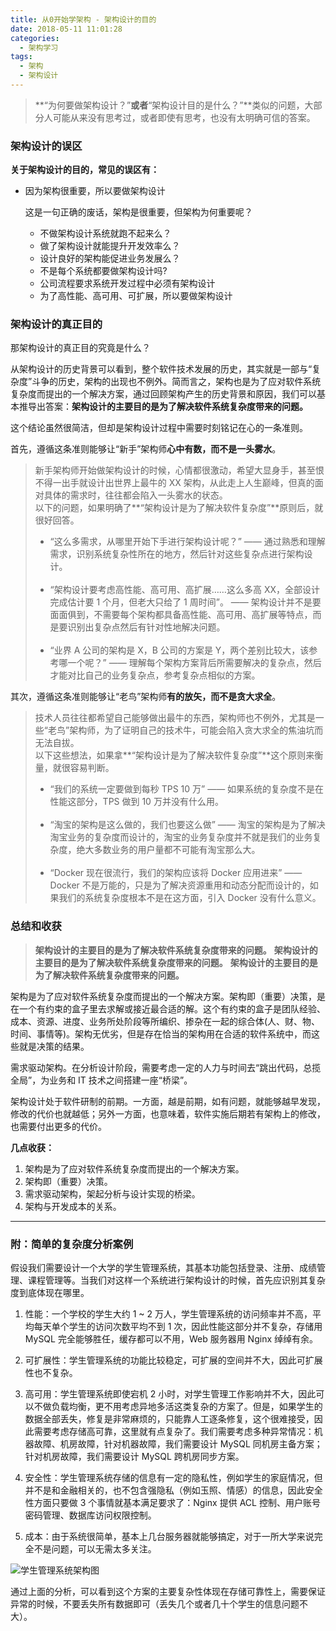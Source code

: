 ```yaml
---
title: 从0开始学架构 - 架构设计的目的
date: 2018-05-11 11:01:28
categories:
  - 架构学习
tags:
  - 架构
  - 架构设计
---
```

> **“为何要做架构设计？”**或者**“架构设计目的是什么？”**类似的问题，大部分人可能从来没有思考过，或者即使有思考，也没有太明确可信的答案。

### 架构设计的误区

**关于架构设计的目的，常见的误区有：**

- 因为架构很重要，所以要做架构设计

  这是一句正确的废话，架构是很重要，但架构为何重要呢？

  - 不做架构设计系统就跑不起来么？
  - 做了架构设计就能提升开发效率么？
  - 设计良好的架构能促进业务发展么？
  - 不是每个系统都要做架构设计吗?
  - 公司流程要求系统开发过程中必须有架构设计
  - 为了高性能、高可用、可扩展，所以要做架构设计

### 架构设计的真正目的

那架构设计的真正目的究竟是什么？

从架构设计的历史背景可以看到，整个软件技术发展的历史，其实就是一部与“复杂度”斗争的历史，架构的出现也不例外。简而言之，架构也是为了应对软件系统复杂度而提出的一个解决方案，通过回顾架构产生的历史背景和原因，我们可以基本推导出答案：**架构设计的主要目的是为了解决软件系统复杂度带来的问题。**

这个结论虽然很简洁，但却是架构设计过程中需要时刻铭记在心的一条准则。

首先，遵循这条准则能够让“新手”架构师**心中有数，而不是一头雾水**。

> 新手架构师开始做架构设计的时候，心情都很激动，希望大显身手，甚至恨不得一出手就设计出世界上最牛的 XX 架构，从此走上人生巅峰，但真的面对具体的需求时，往往都会陷入一头雾水的状态。<br>
> 以下的问题，如果明确了**“架构设计是为了解决软件复杂度”**原则后，就很好回答。
> - “这么多需求，从哪里开始下手进行架构设计呢？”
> —— 通过熟悉和理解需求，识别系统复杂性所在的地方，然后针对这些复杂点进行架构设计。<br><br>
> - “架构设计要考虑高性能、高可用、高扩展……这么多高 XX，全部设计完成估计要 1 个月，但老大只给了 1 周时间”。
> —— 架构设计并不是要面面俱到，不需要每个架构都具备高性能、高可用、高扩展等特点，而是要识别出复杂点然后有针对性地解决问题。<br><br>
> - “业界 A 公司的架构是 X，B 公司的方案是 Y，两个差别比较大，该参考哪一个呢？”
> —— 理解每个架构方案背后所需要解决的复杂点，然后才能对比自己的业务复杂点，参考复杂点相似的方案。

其次，遵循这条准则能够让“老鸟”架构师**有的放矢，而不是贪大求全**。

> 技术人员往往都希望自己能够做出最牛的东西，架构师也不例外，尤其是一些“老鸟”架构师，为了证明自己的技术牛，可能会陷入贪大求全的焦油坑而无法自拔。<br>
> 以下这些想法，如果拿**“架构设计是为了解决软件复杂度”**这个原则来衡量，就很容易判断。<br>
> - “我们的系统一定要做到每秒 TPS 10 万”
> —— 如果系统的复杂度不是在性能这部分，TPS 做到 10 万并没有什么用。<br><br>
> - “淘宝的架构是这么做的，我们也要这么做”
> —— 淘宝的架构是为了解决淘宝业务的复杂度而设计的，淘宝的业务复杂度并不就是我们的业务复杂度，绝大多数业务的用户量都不可能有淘宝那么大。<br><br>
> - “Docker 现在很流行，我们的架构应该将 Docker 应用进来”
> —— Docker 不是万能的，只是为了解决资源重用和动态分配而设计的，如果我们的系统复杂度根本不是在这方面，引入 Docker 没有什么意义。

### 总结和收获

> **架构设计的主要目的是为了解决软件系统复杂度带来的问题。**
> **架构设计的主要目的是为了解决软件系统复杂度带来的问题。**
> **架构设计的主要目的是为了解决软件系统复杂度带来的问题。**

架构是为了应对软件系统复杂度而提出的一个解决方案。架构即（重要）决策，是在一个有约束的盒子里去求解或接近最合适的解。这个有约束的盒子是团队经验、成本、资源、进度、业务所处阶段等所编织、掺杂在一起的综合体(人、财、物、时间、事情等)。架构无优劣，但是存在恰当的架构用在合适的软件系统中，而这些就是决策的结果。

需求驱动架构。在分析设计阶段，需要考虑一定的人力与时间去“跳出代码，总揽全局”，为业务和 IT 技术之间搭建一座“桥梁”。

架构设计处于软件研制的前期。一方面，越是前期，如有问题，就能够越早发现，修改的代价也就越低；另外一方面，也意味着，软件实施后期若有架构上的修改，也需要付出更多的代价。

**几点收获：**
1. 架构是为了应对软件系统复杂度而提出的一个解决方案。
2. 架构即（重要）决策。
3. 需求驱动架构，架起分析与设计实现的桥梁。
4. 架构与开发成本的关系。

-----

### 附：简单的复杂度分析案例

假设我们需要设计一个大学的学生管理系统，其基本功能包括登录、注册、成绩管理、课程管理等。当我们对这样一个系统进行架构设计的时候，首先应识别其复杂度到底体现在哪里。

1. 性能：一个学校的学生大约 1 ~ 2 万人，学生管理系统的访问频率并不高，平均每天单个学生的访问次数平均不到 1 次，因此性能这部分并不复杂，存储用 MySQL 完全能够胜任，缓存都可以不用，Web 服务器用 Nginx 绰绰有余。

2. 可扩展性：学生管理系统的功能比较稳定，可扩展的空间并不大，因此可扩展性也不复杂。

3. 高可用：学生管理系统即使宕机 2 小时，对学生管理工作影响并不大，因此可以不做负载均衡，更不用考虑异地多活这类复杂的方案了。但是，如果学生的数据全部丢失，修复是非常麻烦的，只能靠人工逐条修复，这个很难接受，因此需要考虑存储高可靠，这里就有点复杂了。我们需要考虑多种异常情况：机器故障、机房故障，针对机器故障，我们需要设计 MySQL 同机房主备方案；针对机房故障，我们需要设计 MySQL 跨机房同步方案。

4. 安全性：学生管理系统存储的信息有一定的隐私性，例如学生的家庭情况，但并不是和金融相关的，也不包含强隐私（例如玉照、情感）的信息，因此安全性方面只要做 3 个事情就基本满足要求了：Nginx 提供 ACL 控制、用户账号密码管理、数据库访问权限控制。

5. 成本：由于系统很简单，基本上几台服务器就能够搞定，对于一所大学来说完全不是问题，可以无需太多关注。

![学生管理系统架构图](/images/architecture/stu_manage_sys.png)

通过上面的分析，可以看到这个方案的主要复杂性体现在存储可靠性上，需要保证异常的时候，不要丢失所有数据即可（丢失几个或者几十个学生的信息问题不大）。
